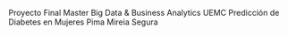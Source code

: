 Proyecto Final Master Big Data & Business Analytics UEMC
Predicción de Diabetes en Mujeres Pima
Mireia Segura

